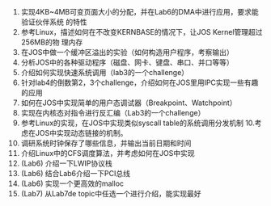 1.  实现4KB~4MB可变页面大小的分配，并在Lab6的DMA中进行应用，要求能验证伙伴系统
的特性
2.  参考Linux，描述如何在不改变KERNBASE的情况下，让JOS Kernel管理超过256MB的物
理内存
3.  在JOS中做一个缓冲区溢出的实验（如何构造用户程序，考察输出）
4.  分析JOS中的各种驱动程序（磁盘、网卡、键盘、串口、并口等等）
5.  介绍如何实现快速系统调用（lab3的一个challenge）
6.  针对lab4的倒数第2，3个challenge，介绍如何在JOS里用IPC实现一些有趣的应用
7.  如何在JOS中实现简单的用户态调试器（Breakpoint、Watchpoint）
8.  实现在内核态对指令进行反汇编（Lab3的一个challenge）
9.  参考Linux的实现，在JOS中实现类似syscall table的系统调用分发机制
10.考虑在JOS中实现动态链接的机制。
11. 调研系统时钟保存了哪些信息，并输出当前日期和时间
12. 介绍Linux中的CFS调度算法，并考虑如何在JOS中实现
13. (Lab6) 介绍一下LWIP协议栈
14. (Lab6) 结合Lab6介绍一下PCI总线
15. (Lab6) 实现一个更高效的malloc
16. (Lab7) 从Lab7de topic中任选一个进行介绍，能实现最好

